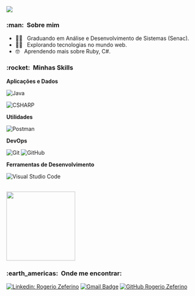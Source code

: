 
![](https://komarev.com/ghpvc/?username=RogerioZeferino&color=006bed)

<h3> :man: &nbsp;Sobre mim </h3>

- 🧑‍💻 &nbsp; Graduando em Análise e Desenvolvimento de Sistemas (Senac).      
- 🧑‍🚀 &nbsp; Explorando tecnologias no mundo web.
- 🤓 &nbsp; Aprendendo mais sobre Ruby, C#.

<h3> :rocket: &nbsp;Minhas Skills </h3>

**Aplicações e Dados**

![Java](https://img.shields.io/badge/Java-☕-orange?logo=java&logoColor=white)

![CSHARP](https://camo.githubusercontent.com/0de855e8a74bac932e558ef8f132f7721be22528fae03b53f119f54a4189f7ab/68747470733a2f2f696d672e736869656c64732e696f2f62616467652f2d6353686172702d3044313131373f7374796c653d666f722d7468652d6261646765266c6f676f3d637368617270266c6f676f436f6c6f723d707572706c65266c6162656c436f6c6f723d304431313137)
  

**Utilidades**

  ![Postman](https://img.shields.io/badge/-Postman-333333?style=flat&logo=postman)

**DevOps**

  ![Git](https://img.shields.io/badge/-Git-333333?style=flat&logo=git)
  ![GitHub](https://img.shields.io/badge/-GitHub-333333?style=flat&logo=github)
  

**Ferramentas de Desenvolvimento**

  ![Visual Studio Code](https://img.shields.io/badge/-Visual%20Studio%20Code-333333?style=flat&logo=visual-studio-code&logoColor=007ACC)
  

<br/>

<a href="https://github.com/RogerioZeferino">
  <img height="180em" src="https://github-readme-stats.vercel.app/api?username=RogerioZeferino&theme=dracula&show_icons=true" />
</a>

<br/>

<h3> :earth_americas: &nbsp;Onde me encontrar: </h3> 

[![Linkedin: Rogerio Zeferino](https://img.shields.io/badge/-RogerioZeferino-blue?style=flat-square&logo=Linkedin&logoColor=white&link=linkedin.com/in/rogerio-zeferino)](linkedin.com/in/rogerio-zeferino)
[![Gmail Badge](https://img.shields.io/badge/-rogeriozeferino1981@gmail.com-006bed?style=flat-square&logo=Gmail&logoColor=white&link=mailto:rogeriozeferino1981@gmail.com)](mailto:rogeriozeferino1981@gmail.com)
[![GitHub Rogerio Zeferino]( https://img.shields.io/github/followers/RogerioZeferino?label=follow&style=social)](http://github.com/RogerioZeferino)
